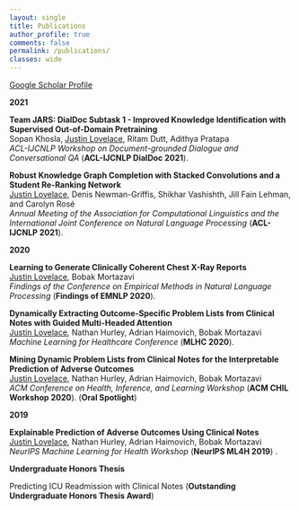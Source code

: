 ```yaml
---
layout: single
title: Publications
author_profile: true
comments: false
permalink: /publications/
classes: wide
---
```


[Google Scholar Profile](https://scholar.google.com/citations?hl=en&user=k2CBs3gAAAAJ)

**2021**

**Team JARS: DialDoc Subtask 1 - Improved Knowledge Identification with Supervised Out-of-Domain Pretraining** <br> Sopan Khosla, <ins>Justin Lovelace</ins>, Ritam Dutt, Adithya Pratapa <br> 
*ACL-IJCNLP Workshop on Document-grounded Dialogue and Conversational QA* (**ACL-IJCNLP DialDoc 2021**).

**Robust Knowledge Graph Completion with Stacked Convolutions and a Student Re-Ranking Network** <br> <ins>Justin Lovelace</ins>, Denis Newman-Griffis, Shikhar Vashishth, Jill Fain Lehman, and Carolyn Rosé <br> 
*Annual Meeting of the Association for Computational Linguistics and the International Joint Conference on Natural Language Processing* (**ACL-IJCNLP 2021**).

**2020**

  **Learning to Generate Clinically Coherent Chest X-Ray Reports** <br> <ins>Justin Lovelace</ins>, Bobak Mortazavi <br>
  *Findings of the Conference on Empirical Methods in Natural Language Processing* (**Findings of EMNLP 2020**).

  **Dynamically Extracting Outcome-Specific Problem Lists from Clinical Notes with Guided Multi-Headed Attention** <br> <ins>Justin Lovelace</ins>, Nathan Hurley, Adrian Haimovich, Bobak Mortazavi <br> 
  *Machine Learning for Healthcare Conference* (**MLHC 2020**).

  **Mining Dynamic Problem Lists from Clinical Notes for the Interpretable Prediction of Adverse Outcomes** <br> 
  <ins>Justin Lovelace</ins>, Nathan Hurley, Adrian Haimovich, Bobak Mortazavi <br> 
  *ACM Conference on Health, Inference, and Learning Workshop* (**ACM CHIL Workshop 2020**). (**Oral Spotlight**)

**2019**

  **Explainable Prediction of Adverse Outcomes Using Clinical Notes** <br> <ins>Justin Lovelace</ins>, Nathan Hurley, Adrian Haimovich, Bobak Mortazavi <br>
  *NeurIPS Machine Learning for Health Workshop* (**NeurIPS ML4H 2019**) .


**Undergraduate Honors Thesis**

Predicting ICU Readmission with Clinical Notes (**Outstanding Undergraduate
Honors Thesis Award**)


